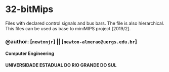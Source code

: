 # 32-bitMips

Files with declared control signals and bus bars. The file is also hierarchical.
This files can be used as base to miniMIPS project [2019/2].


### @author: [`newtonjr`] || [`newton-almerao@uergs.edu.br`]


#### Computer Engineering

#### UNIVERSIDADE ESTADUAL DO RIO GRANDE DO SUL

